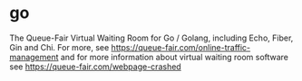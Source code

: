 # go
The Queue-Fair Virtual Waiting Room for Go / Golang, including Echo, Fiber, Gin and Chi. For more, see https://queue-fair.com/online-traffic-management and for more information about virtual waiting room software see https://queue-fair.com/webpage-crashed
